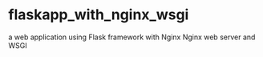 # flaskapp_with_nginx_wsgi
a web application using Flask framework with Nginx Nginx web server and WSGI
